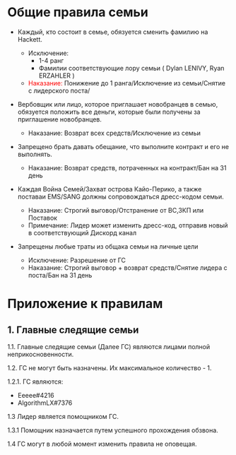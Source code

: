 # Общие правила семьи

+ Каждый, кто состоит в семье, обязуется сменить фамилию на Hackett. 
   + Исключение:
     + 1-4 ранг
     + Фамилии соответствующие лору семьи ( Dylan LENIVY, Ryan ERZAHLER )
   + <span style="color:red">Наказание:</span> Понижение до 1 ранга/Исключение из семьи/Снятие с лидерского поста/

+ Вербовщик или лицо, которое приглашает новобранцев в семью, обязуется положить все деньги, которые были получены за приглашение новобранцев.
   + Наказание: Возврат всех средств/Исключение из семьи

+ Запрещено брать давать обещание, что выполните контракт и его не выполнять.
   + Наказание: Возврат средств, потраченных на контракт/Бан на 31 день

+ Каждая Война Семей/Захват острова Кайо-Перико, а также поставаи EMS/SANG должны сопровождаться дресс-кодом семьи.
   + Наказание: Строгий выговор/Отстранение от ВС,ЗКП или Поставок
   + Примечание: Лидер может изменить дресс-код, отправив новый в соответствующий Дискорд канал

+ Запрещены любые траты из общака семьи на личные цели
   + Исключение: Разрешение от ГС
   + Наказание: Строгий выговор +  возврат средств/Снятие лидера с поста/Бан на 31 день

# Приложение к правилам
## 1. Главные следящие семьи 
1.1. Главные следящие семьи (Далее ГС) являются лицами полной неприкосновенности.

1.2. ГС не могут быть назначены. Их максимальное количество - 1.

1.2.1. ГС являются: 
   + Eeeee#4216 
   + AlgorithmLX#7376

1.3 Лидер является помощником ГС.

1.3.1 Помощник назначается путем успешного прохождения обзвона.

1.4 ГС могут в любой момент изменить правила не оповещая.
